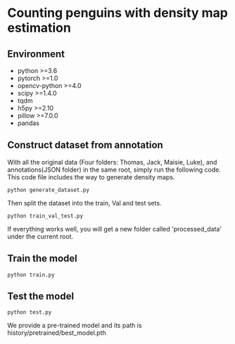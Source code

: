 # Counting penguins with density map estimation 

## Environment 
- python >=3.6
- pytorch >=1.0
- opencv-python >=4.0
- scipy >=1.4.0
- tqdm
- h5py >=2.10
- pillow >=7.0.0
- pandas

## Construct dataset from annotation
With all the original data (Four folders: Thomas, Jack, Maisie, Luke), and annotations(JSON folder) in the same root, simply run the following code. This code file includes the way to generate density maps.

```python generate_dataset.py ```<br />

Then split the dataset into the train, Val and test sets.

```python train_val_test.py ```<br />

If everything works well, you will get a new folder called 'processed_data' under the current root.


## Train the model
```python train.py ```<br />

## Test the model
```python test.py ```<br />

We provide a pre-trained model and its path is history/pretrained/best_model.pth